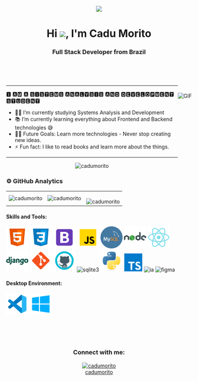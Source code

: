 <p align="center"><img src="https://i.imgur.com/A6bWGFl.gif"/></p>

<h1 align="center">Hi <img src="https://raw.githubusercontent.com/iampavangandhi/iampavangandhi/master/gifs/Hi.gif" width="30px">, I'm Cadu Morito</h1>



<h3 align="center">Full Stack Developer from Brazil</h3>

<br><br><br>

<img align="right" alt="GIF" height="200px" src="https://media.giphy.com/media/du3J3cXyzhj75IOgvA/giphy.gif" style="margin-top: 20px;">


---

🅸 🅰🅼 🅰 🆂🅸🆂🆃🅴🅼🆂 🅰🅽🅰🅻🆈🆂🅸🆂 🅰🅽🅳 🅳🅴🆅🅴🅻🅾🅿🅼🅴🅽🆃 🆂🆃🆄🅳🅴🅽🆃

- 👨‍💻 I’m currently studying Systems Analysis and Development
- 📚 I’m currently learning everything about Frontend and Backend technologies 😅
- 💪🏼 Future Goals: Learn more technologies - Never stop creating new ideas.
- ⚡ Fun fact: I like to read books and learn more about the things.

---

<p align="center"> <img src="https://komarev.com/ghpvc/?username=cadumorito&label=Profile%20views&color=0e75b6&style=flat" alt="cadumorito" /> </p>

### ⚙️ GitHub Analytics

<table>
  <tr>
    <td>
      <img
        align="left"
        src="https://github-readme-stats.vercel.app/api/top-langs?username=cadumorito&show_icons=true&locale=en&layout=compact" alt="cadumorito"
        alt="Github Stats"
      />
    </td>
    <td>
      <img
        align="left"
        src="https://github-readme-stats.vercel.app/api?username=cadumorito&show_icons=true&locale=en" alt="cadumorito"
        alt="Github Stats"
      />
    </td>
    <td>
      <br />
      <img
        align="left"
        src="https://github-readme-streak-stats.herokuapp.com/?user=cadumorito&" alt="cadumorito"
        alt="Github Stats"
      />
    </td>
  </tr>
</table>


<h4>Skills and Tools: </h4>
<p align="left">
	<img style="margin: auto;" src="https://raw.githubusercontent.com/sachinverma53121/sachinverma53121/master/icons/html5.png" alt=html5 width="60" height="60"/> 
	<img style="margin: auto;" src="https://raw.githubusercontent.com/sachinverma53121/sachinverma53121/master/icons/css3.png" alt=css3 width="60" height="60"/> 
	<img style="margin: auto;" src="https://raw.githubusercontent.com/sachinverma53121/sachinverma53121/master/icons/bootstrap.png" alt=bootstrap width="60" height="60"/>
  <img style="margin: auto;" src="https://raw.githubusercontent.com/sachinverma53121/sachinverma53121/master/icons/js.png" alt=javascript width="60" height="60"/>
	<img style="margin: auto;" src="https://raw.githubusercontent.com/sachinverma53121/sachinverma53121/master/icons/mysql.png" alt=mysql width="60" height="60"/> 
  <img style="margin: auto;" src="https://raw.githubusercontent.com/sachinverma53121/sachinverma53121/master/icons/node.png" alt=nodejs width="60" height="60"/>
	<img style="margin: auto;" src="https://raw.githubusercontent.com/sachinverma53121/sachinverma53121/master/icons/react.png" alt=react width="60" height="60"/> 
  <img style="margin: auto;" src="https://raw.githubusercontent.com/sachinverma53121/sachinverma53121/master/icons/django.png" alt=django width="60" height="60"/>
	<img style="margin: auto;" src="https://raw.githubusercontent.com/sachinverma53121/sachinverma53121/master/icons/git.png" alt=git width="60" height="60"/>
  <img style="margin: auto;" src="https://raw.githubusercontent.com/sachinverma53121/sachinverma53121/master/icons/github.png" alt=github width="60" height="60"/>
  <img style="margin: auto;" src="https://www.vectorlogo.zone/logos/sqlite/sqlite-icon.svg" alt=sqlite3 width="60" height="60"/>
  <img style="margin: auto;" src="https://raw.githubusercontent.com/devicons/devicon/master/icons/python/python-original.svg" alt=python width="60" height="60"/>
	  <img style="margin: auto;" src="https://raw.githubusercontent.com/devicons/devicon/master/icons/typescript/typescript-original.svg" alt=typescript width="50" height="50"/>
	  <img style="margin: auto;" src="https://static.vecteezy.com/system/resources/previews/021/059/825/original/chatgpt-logo-chat-gpt-icon-on-green-background-free-vector.jpg" alt=ia width="50" height="50"/>
  <img style="margin: auto;" src="https://www.vectorlogo.zone/logos/figma/figma-icon.svg" alt=figma width="50" height="50"/>
 
</p>

<h4>Desktop Environment: </h4>
<p align="left">
  <img style="margin: auto;" src="https://raw.githubusercontent.com/sachinverma53121/sachinverma53121/master/icons/vsc.png" alt=vs width="60" height="60"/>
  <img style="margin: auto;" src="https://raw.githubusercontent.com/sachinverma53121/sachinverma53121/master/icons/win10.png" alt=windows10 width="60" height="60"/>
</p>


<br><br><br>
<h3 align="center">Connect with me:</h3>
<p align="center">
<a href="https://linkedin.com/in/cadumorito" target="_blank"><img align="center" src="https://raw.githubusercontent.com/rahuldkjain/github-profile-readme-generator/master/src/images/icons/Social/linked-in-alt.svg" alt="cadumorito" height="30" width="40" /><br>cadumorito</a>
</p>
